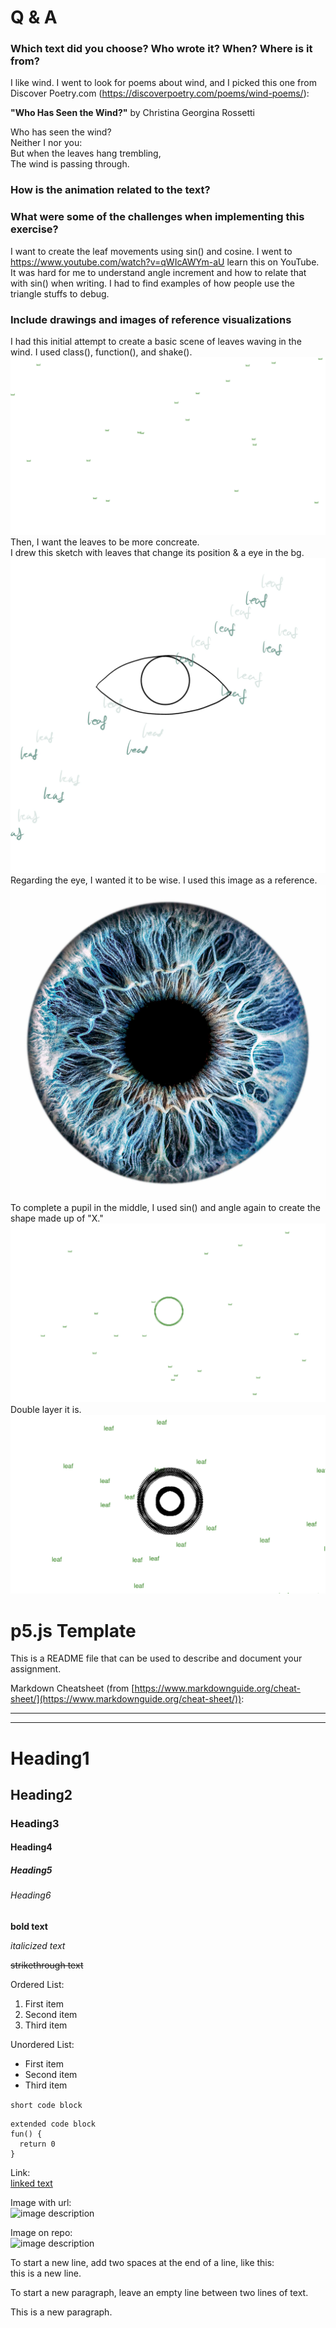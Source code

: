 # Q & A
### Which text did you choose? Who wrote it? When? Where is it from?  
I like wind. I went to look for poems about wind, and I picked this one from Discover Poetry.com (https://discoverpoetry.com/poems/wind-poems/):   
  
**"Who Has Seen the Wind?"**
by Christina Georgina Rossetti  
  
Who has seen the wind?  
Neither I nor you:  
But when the leaves hang trembling,  
The wind is passing through.  


### How is the animation related to the text?  

### What were some of the challenges when implementing this exercise?  
I want to create the leaf movements using sin() and cosine. I went to https://www.youtube.com/watch?v=qWIcAWYm-aU learn this on YouTube. It was hard for me to understand angle increment and how to relate that with sin() when writing. I had to find examples of how people use the triangle stuffs to debug. 



### Include drawings and images of reference visualizations
I had this initial attempt to create a basic scene of leaves waving in the wind. I used class(), function(), and shake().
![image description](./1.png)
Then, I want the leaves to be more concreate.   
I drew this sketch with leaves that change its position & a eye in the bg.  
![image description](./2.png)
Regarding the eye, I wanted it to be wise. I used this image as a reference. 
![image description](./pupil.jpeg)
To complete a pupil in the middle, I used sin() and angle again to create the shape made up of "X."
![image description](./3.png)
Double layer it is. 
![image description](./4.png)

















# p5.js Template

This is a README file that can be used to describe and document your assignment.

Markdown Cheatsheet (from [https://www.markdownguide.org/cheat-sheet/](https://www.markdownguide.org/cheat-sheet/)):

---
---

# Heading1
## Heading2
### Heading3
#### Heading4
##### Heading5
###### Heading6

**bold text**

*italicized text*

~~strikethrough text~~

Ordered List:
1. First item
2. Second item
3. Third item

Unordered List:
- First item
- Second item
- Third item

`short code block`

```
extended code block
fun() {
  return 0
}
```

Link:  
[linked text](https://www.example.com)


Image with url:  
![image description](https://dm-gy-6063-2023f-d.github.io/assets/homework/02/clark-espaco-modulado-00.jpg)


Image on repo:  
![image description](./file-name.jpg)


To start a new line, add two spaces at the end of a line, like this:  
this is a new line.


To start a new paragraph, leave an empty line between two lines of text.

This is a new paragraph.
